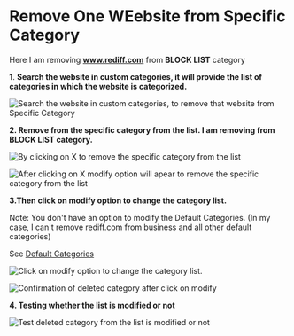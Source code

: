 # Remove One WEebsite from Specific Category

Here I am removing **www.rediff.com** from **BLOCK LIST** category

**1**. **Search the website in custom categories, it will provide the list of categories in which the website is categorized.**

![Search the website in custom categories, to remove that website from Specific Category](/img/How_To/How_to_remove_one_website_from_Specific_Category/image1.webp)

**2. Remove from the specific category from the list. I am removing from BLOCK LIST category.**

![By clicking on X to remove the specific category from the list](/img/How_To/How_to_remove_one_website_from_Specific_Category/image2.webp)

![After clicking on X modify option will apear to remove the specific category from the list](/img/How_To/How_to_remove_one_website_from_Specific_Category/image3.webp)

**3.Then click on modify option to change the category list.**

Note: You don't have an option to modify the Default Categories. (In my case, I can't remove rediff.com from business and all other default categories)

See [Default Categories](https://help.safesquid.com/portal/en/kb/articles/default-categories)

![Click on modify option to change the category list.](/img/How_To/How_to_remove_one_website_from_Specific_Category/image4.webp)

![Confirmation of deleted category after click on modify ](/img/How_To/How_to_remove_one_website_from_Specific_Category/image5.webp)

**4. Testing whether the list is modified or not**

![Test deleted category from the list is modified or not](/img/How_To/How_to_remove_one_website_from_Specific_Category/image6.webp)
